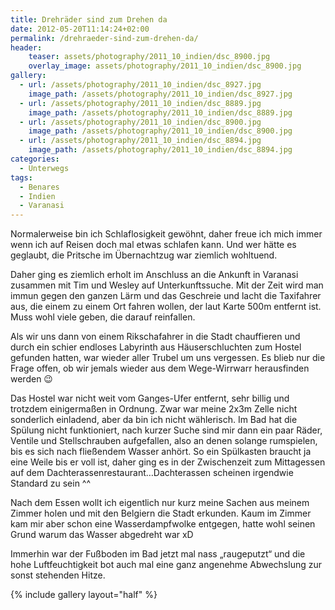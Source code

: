 ```yaml
---
title: Drehräder sind zum Drehen da
date: 2012-05-20T11:14:24+02:00
permalink: /drehraeder-sind-zum-drehen-da/
header:
    teaser: assets/photography/2011_10_indien/dsc_8900.jpg
    overlay_image: assets/photography/2011_10_indien/dsc_8900.jpg
gallery:
  - url: /assets/photography/2011_10_indien/dsc_8927.jpg
    image_path: /assets/photography/2011_10_indien/dsc_8927.jpg
  - url: /assets/photography/2011_10_indien/dsc_8889.jpg
    image_path: /assets/photography/2011_10_indien/dsc_8889.jpg
  - url: /assets/photography/2011_10_indien/dsc_8900.jpg
    image_path: /assets/photography/2011_10_indien/dsc_8900.jpg
  - url: /assets/photography/2011_10_indien/dsc_8894.jpg
    image_path: /assets/photography/2011_10_indien/dsc_8894.jpg
categories:
  - Unterwegs
tags:
  - Benares
  - Indien
  - Varanasi
---
```


Normalerweise bin ich Schlaflosigkeit gewöhnt, daher freue ich mich immer wenn ich auf Reisen doch mal etwas schlafen kann. 
Und wer hätte es geglaubt, die Pritsche im Übernachtzug war ziemlich wohltuend.

Daher ging es ziemlich erholt im Anschluss an die Ankunft in Varanasi zusammen mit Tim und Wesley auf Unterkunftssuche. 
Mit der Zeit wird man immun gegen den ganzen Lärm und das Geschreie und lacht die Taxifahrer aus, die einem zu einem Ort fahren wollen, 
der laut Karte 500m entfernt ist. Muss wohl viele geben, die darauf reinfallen.

Als wir uns dann von einem Rikschafahrer in die Stadt chauffieren und durch ein schier endloses Labyrinth aus 
Häuserschluchten zum Hostel gefunden hatten, war wieder aller Trubel um uns vergessen. Es blieb nur die Frage offen, 
ob wir jemals wieder aus dem Wege-Wirrwarr herausfinden werden 😉

Das Hostel war nicht weit vom Ganges-Ufer entfernt, sehr billig und trotzdem einigermaßen in Ordnung. 
Zwar war meine 2x3m Zelle nicht sonderlich einladend, aber da bin ich nicht wählerisch. 
Im Bad hat die Spülung nicht funktioniert, nach kurzer Suche sind mir dann ein paar Räder, Ventile und Stellschrauben aufgefallen, 
also an denen solange rumspielen, bis es sich nach fließendem Wasser anhört. So ein Spülkasten braucht ja eine Weile bis er voll ist, 
daher ging es in der Zwischenzeit zum Mittagessen auf dem Dachterassenrestaurant…Dachterassen scheinen irgendwie Standard zu sein ^^

Nach dem Essen wollt ich eigentlich nur kurz meine Sachen aus meinem Zimmer holen und mit den Belgiern die Stadt erkunden. 
Kaum im Zimmer kam mir aber schon eine Wasserdampfwolke entgegen, hatte wohl seinen Grund warum das Wasser abgedreht war xD

Immerhin war der Fußboden im Bad jetzt mal nass „raugeputzt“ und die hohe Luftfeuchtigkeit bot auch mal eine ganz 
angenehme Abwechslung zur sonst stehenden Hitze.

{% include gallery layout="half" %}
